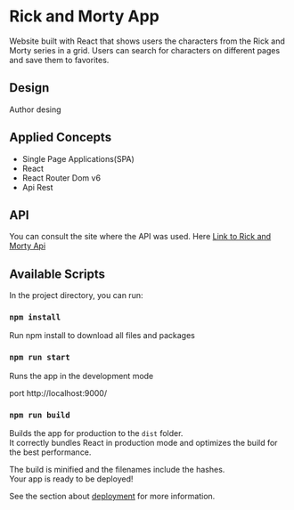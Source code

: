 # Rick and Morty App
Website built with React that shows users the characters from the Rick and Morty series in a grid. Users can search for characters on different pages and save them to favorites.

## Design
Author desing

## Applied Concepts
- Single Page Applications(SPA)
- React
- React Router Dom v6
- Api Rest

## API
You can consult the site where the API was used.
Here [Link to Rick and Morty Api ](https://rickandmortyapi.com/)

## Available Scripts

In the project directory, you can run:

### `npm install`

Run npm install to download all files and packages

### `npm run start`

Runs the app in the development mode

port http://localhost:9000/

### `npm run build`

Builds the app for production to the `dist` folder.\
It correctly bundles React in production mode and optimizes the build for the best performance.

The build is minified and the filenames include the hashes.\
Your app is ready to be deployed!

See the section about [deployment](https://facebook.github.io/create-react-app/docs/deployment) for more information.
